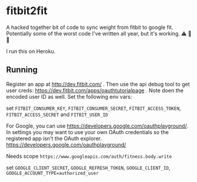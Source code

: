 # fitbit2fit

A hacked together bit of code to sync weight from fitbit to google fit. Potentially some of the worst code I've written all year, but it's working. :warning: :wine_glass: :wine_glass:

I run this on Heroku.

## Running

Register an app at http://dev.fitbit.com/ . Then use the api debug tool to get user creds: https://dev.fitbit.com/apps/oauthtutorialpage . Note doen the encoded user ID as well. Set the following env vars:

set `FITBIT_CONSUMER_KEY`, `FITBIT_CONSUMER_SECRET`, `FITBIT_ACCESS_TOKEN`, `FITBIT_ACCESS_SECRET` and `FITBIT_USER_ID`

For Google, you can use https://developers.google.com/oauthplayground/. In settings you may want to use your own OAuth credentials so the registered app isn't the OAuth explorer.
https://developers.google.com/oauthplayground/

Needs scope `https://www.googleapis.com/auth/fitness.body.write`

set `GOOGLE_CLIENT_SECRET`, `GOOGLE_REFRESH_TOKEN`, `GOOGLE_CLIENT_ID`, `GOOGLE_ACCOUNT_TYPE=authorized_user`
